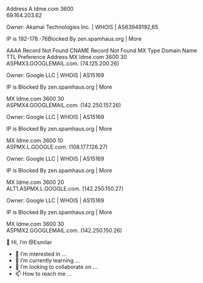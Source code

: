 Address
A	Idme.com	3600	
69.164.203.62

Owner: Akamai Technologies Inc.  | WHOIS | AS63949192,65

IP is 192-178.-76Blocked By zen.spamhaus.org | More

AAAA
Record Not Found
CNAME
Record Not Found
MX 
Type	Domain Name	TTL	Preference	Address
MX	Idme.com	3600	30	
ASPMX3.GOOGLEMAIL.com. (74.125.200.26)

Owner: Google LLC  | WHOIS | AS15169

IP is Blocked By zen.spamhaus.org | More

MX	Idme.com	3600	30	
ASPMX4.GOOGLEMAIL.com. (142.250.157.26)

Owner: Google LLC  | WHOIS | AS15169

IP is Blocked By zen.spamhaus.org | More

MX	Idme.com	3600	10	
ASPMX.L.GOOGLE.com. (108.177.126.27)

Owner: Google LLC  | WHOIS | AS15169

IP is Blocked By zen.spamhaus.org | More

MX	Idme.com	3600	20	
ALT1.ASPMX.L.GOOGLE.com. (142.250.150.27)

Owner: Google LLC  | WHOIS | AS15169

IP is Blocked By zen.spamhaus.org | More

MX	Idme.com	3600	30	
ASPMX2.GOOGLEMAIL.com. (142.250.150.26)

 👋 Hi, I’m @Esmilar
- 👀 I’m interested in ...
- 🌱 I’m currently learning ...
- 💞️ I’m looking to collaborate on ...
- 📫 How to reach me ...

<!---
Esmilar/Esmilar is a ✨ special ✨ repository because its `README.md` (this file) appears on your GitHub profile.
You can click the Preview link to take a look at your changes.
--->

